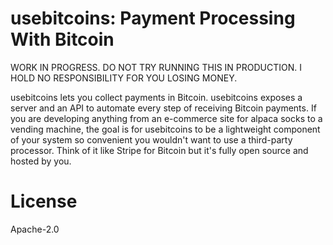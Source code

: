 # usebitcoins: Payment Processing With Bitcoin

WORK IN PROGRESS. DO NOT TRY RUNNING THIS IN PRODUCTION. I HOLD NO RESPONSIBILITY FOR YOU LOSING MONEY.

usebitcoins lets you collect payments in Bitcoin. usebitcoins exposes
a server and an API to automate every step of receiving Bitcoin
payments. If you are developing anything from an e-commerce site for
alpaca socks to a vending machine, the goal is for usebitcoins to be a
lightweight component of your system so convenient you wouldn't want
to use a third-party processor. Think of it like Stripe for Bitcoin
but it's fully open source and hosted by you.


# License

Apache-2.0

